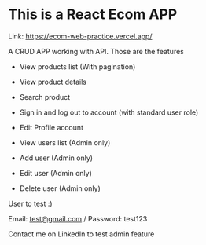 # This is a React Ecom APP 

Link: https://ecom-web-practice.vercel.app/

A CRUD APP working with API. Those are the features

* View products list (With pagination)

* View product details

* Search product

* Sign in and log out to account (with standard user role)

* Edit Profile account

* View users list (Admin only)

* Add user (Admin only)

* Edit user (Admin only)

* Delete user (Admin only)

User to test :) 

Email: test@gmail.com / Password: test123

Contact me on LinkedIn to test admin feature